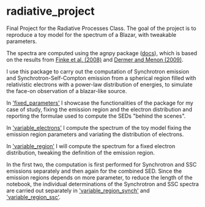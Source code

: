 # radiative_project
Final Project for the Radiative Processes Class.
The goal of the project is to reproduce a toy model for the spectrum of a Blazar, 
with tweakable parameters.

The spectra are computed using the agnpy package ([docs](https://agnpy.readthedocs.io/en/latest/)),
which is based on the results from [Finke et al. (2008)](https://ui.adsabs.harvard.edu/abs/2008ApJ...686..181F/abstract) and [Dermer and Menon (2009)](https://ui.adsabs.harvard.edu/abs/2009herb.book.....D/abstract).

I use this package to carry out the computation of Synchrotron emission and Synchrotron-Self-Compton emission from a spherical region filled with relativistic electrons with a power-law distribution of energies, to simulate the face-on observation of a blazar-like source.

In ['fixed_parameters'](https://colab.research.google.com/drive/1lqaaPylqCMJOV4CoT686kws0s1iBEEIr#scrollTo=WX1cvCeakc83) I showcase the functionalities of the package for my case of study, fixing the emission region and the electron distribution and reporting the formulae used to compute the SEDs "behind the scenes".

In ['variable_electrons'](https://colab.research.google.com/drive/1K8FgVi9o-liiLpdxmAn9_EvUktbwYHac?usp=sharing) I compute the spectrum of the toy model fixing the emission region parameters and variating the distribution of electrons.

In ['variable_region']() I will compute the spectrum for a fixed electron distribution, tweaking the definition of the emission region.

In the first two, the computation is first performed for Synchrotron and SSC emissions separately and then again for the combined SED.
Since the emission regions depends on more parameter, to reduce the length of the notebook, the individual determinations of the Synchrotron and SSC spectra are carried out separately in ['variable_region_synch'](https://colab.research.google.com/drive/1pLlS7Xpt_y3wgBX_jxqk76PitfEFxQVl?usp=sharing) and ['variable_region_ssc'](https://colab.research.google.com/drive/1CFEMeiLN4QPEvt8dSAM5Y3rHGepdTLEP?usp=sharing).
